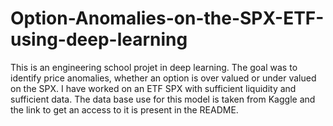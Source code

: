# Option-Anomalies-on-the-SPX-ETF-using-deep-learning
This is an engineering school projet in deep learning. The goal was to identify price anomalies, whether an option is over valued or under valued on the SPX. I  have worked on an ETF SPX with sufficient liquidity and sufficient data. The data base use for this model is taken from Kaggle and the link to get an access to it is present in the README.
